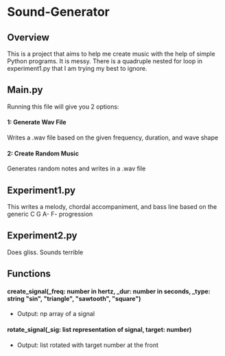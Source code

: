 # Sound-Generator

## Overview
This is a project that aims to help me create music with the help of simple Python programs. It is messy. There is a quadruple nested for loop in experiment1.py that I am trying my best to ignore. 

## Main.py
Running this file will give you 2 options: 
#### 1: Generate Wav File
Writes a .wav file based on the given frequency, duration, and wave shape
#### 2: Create Random Music
Generates random notes and writes in a .wav file

## Experiment1.py
This writes a melody, chordal accompaniment, and bass line based on the generic C G A- F- progression

## Experiment2.py
Does gliss. Sounds terrible

## Functions
#### create_signal(_freq: number in hertz, _dur: number in seconds, _type: string "sin", "triangle", "sawtooth", "square")
- Output: np array of a signal
#### rotate_signal(_sig: list representation of signal, target: number)
- Output: list rotated with target number at the front
